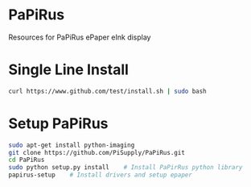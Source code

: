 # PaPiRus
Resources for PaPiRus ePaper eInk display

# Single Line Install
```bash
curl https://www.github.com/test/install.sh | sudo bash
```

# Setup PaPiRus

```bash
sudo apt-get install python-imaging
git clone https://github.com/PiSupply/PaPiRus.git
cd PaPiRus
sudo python setup.py install    # Install PaPirRus python library
papirus-setup    # Install drivers and setup epaper
```
